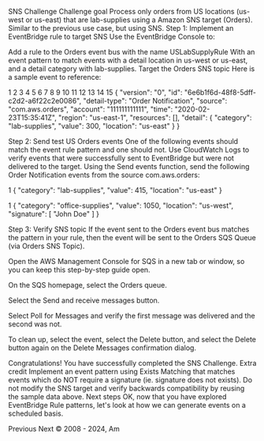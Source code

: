 SNS Challenge
Challenge goal
Process only orders from US locations (us-west or us-east) that are lab-supplies using a Amazon SNS target (Orders). Similar to the previous use case, but using SNS.
Step 1: Implement an EventBridge rule to target SNS
Use the EventBridge Console to:

Add a rule to the Orders event bus with the name USLabSupplyRule
With an event pattern to match events with a detail location in us-west or us-east, and a detail category with lab-supplies.
Target the Orders SNS topic
Here is a sample event to reference:

1
2
3
4
5
6
7
8
9
10
11
12
13
14
15
{
    "version": "0",
    "id": "6e6b1f6d-48f8-5dff-c2d2-a6f22c2e0086",
    "detail-type": "Order Notification",
    "source": "com.aws.orders",
    "account": "111111111111",
    "time": "2020-02-23T15:35:41Z",
    "region": "us-east-1",
    "resources": [],
    "detail": {
        "category": "lab-supplies",
        "value": 300,
        "location": "us-east"
    }
}

Step 2: Send test US Orders events
One of the following events should match the event rule pattern and one should not. Use CloudWatch Logs to verify events that were successfully sent to EventBridge but were not delivered to the target.
Using the Send events function, send the following Order Notification events from the source com.aws.orders:

1
{ "category": "lab-supplies", "value": 415, "location": "us-east" }

1
{ "category": "office-supplies", "value": 1050, "location": "us-west", "signature": [ "John Doe" ] }

Step 3: Verify SNS topic
If the event sent to the Orders event bus matches the pattern in your rule, then the event will be sent to the Orders SQS Queue (via Orders SNS Topic).

Open the AWS Management Console for SQS  in a new tab or window, so you can keep this step-by-step guide open.

On the SQS homepage, select the Orders queue.

Select the Send and receive messages button.

Select Poll for Messages and verify the first message was delivered and the second was not.

To clean up, select the event, select the Delete button, and select the Delete button again on the Delete Messages confirmation dialog.

Congratulations! You have successfully completed the SNS Challenge.
Extra credit
Implement an event pattern using Exists Matching  that matches events which do NOT require a signature (ie. signature does not exists). Do not modify the SNS target and verify backwards compatibility by reusing the sample data above.
Next steps
OK, now that you have explored EventBridge Rule patterns, let's look at how we can generate events on a scheduled basis.

Previous
Next
© 2008 - 2024, Am

